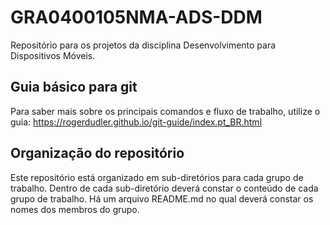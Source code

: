 # GRA0400105NMA-ADS-DDM

Repositório para os projetos da disciplina Desenvolvimento para Dispositivos Móveis.

## Guia básico para git

Para saber mais sobre os principais comandos e fluxo de trabalho, utilize o guia: https://rogerdudler.github.io/git-guide/index.pt_BR.html

## Organização do repositório

Este repositório está organizado em sub-diretórios para cada grupo de trabalho. Dentro de cada sub-diretório deverá constar o conteúdo de cada grupo de trabalho. Há um arquivo README.md no qual deverá constar os nomes dos membros do grupo.
